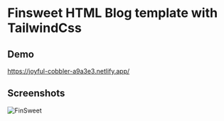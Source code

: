 
# Finsweet HTML Blog template with TailwindCss




## Demo

https://joyful-cobbler-a9a3e3.netlify.app/


## Screenshots

![FinSweet](https://res.cloudinary.com/djyds30xg/image/upload/v1693590190/Screenshot_2023-09-01_at_23-42-50_Screenshot_lnpnfj.png)
